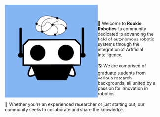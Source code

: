 <!-- About me --->
<p float="left">
  <img align="left" width="300" src="../img/rookie_logo.png">
  <div>
  <br> <br> <br>
  📍 Welcome to <b> Rookie Robotics </b>! a community dedicated to advancing the field of autonomous robotic systems through the integration of Artificial Intelligence. <br> <br>
  🌎 We are comprised of graduate students from various research backgrounds, all united by a passion for innovation in robotics. <br> <br>
  🚀 Whether you're an experienced researcher or just starting out, our community seeks to collaborate and share the knowledge. <br> <br> <br> 
    </div>
</p>
